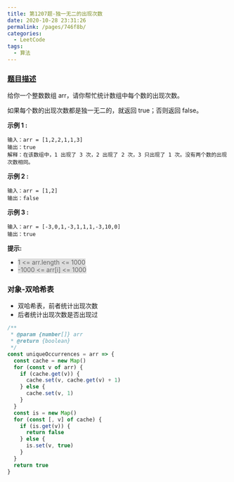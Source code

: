 ```yaml
---
title: 第1207题-独一无二的出现次数
date: 2020-10-28 23:31:26
permalink: /pages/746f8b/
categories:
  - LeetCode
tags:
  - 算法
---
```


### [题目描述](https://leetcode-cn.com/problems/unique-number-of-occurrences/)

给你一个整数数组 arr，请你帮忙统计数组中每个数的出现次数。

如果每个数的出现次数都是独一无二的，就返回 true；否则返回 false。

<!-- more -->

**示例 1 :**

```
输入：arr = [1,2,2,1,1,3]
输出：true
解释：在该数组中，1 出现了 3 次，2 出现了 2 次，3 只出现了 1 次。没有两个数的出现次数相同。
```

**示例 2 :**

```
输入：arr = [1,2]
输出：false
```

**示例 3 :**

```
输入：arr = [-3,0,1,-3,1,1,1,-3,10,0]
输出：true
```

**提示:**

- <span style="background: #ddd; color: #666;">1 <= arr.length <= 1000</span>
- <span style="background: #ddd; color: #666;">-1000 <= arr[i] <= 1000</span>

### 对象-双哈希表

- 双哈希表，前者统计出现次数
- 后者统计出现次数是否出现过

```JavaScript
/**
 * @param {number[]} arr
 * @return {boolean}
 */
const uniqueOccurrences = arr => {
  const cache = new Map()
  for (const v of arr) {
    if (cache.get(v)) {
      cache.set(v, cache.get(v) + 1)
    } else {
      cache.set(v, 1)
    }
  }
  const is = new Map()
  for (const [, v] of cache) {
    if (is.get(v)) {
      return false
    } else {
      is.set(v, true)
    }
  }
  return true
}
```

